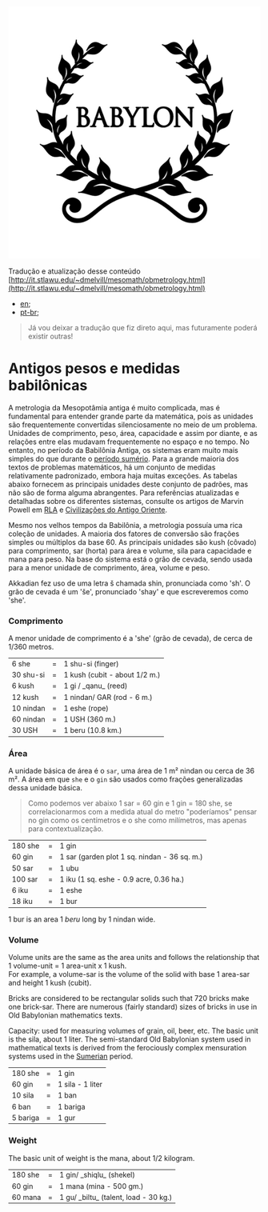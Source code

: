 ![babylon](./logo.jpeg)

Tradução e atualização desse conteúdo [http://it.stlawu.edu/~dmelvill/mesomath/obmetrology.html](http://it.stlawu.edu/~dmelvill/mesomath/obmetrology.html)

- [en](./en.md);
- [pt-br](./pt-br/md);

> Já vou deixar a tradução que fiz direto aqui, mas futuramente poderá existir outras!

# Antigos pesos e medidas babilônicas

A metrologia da Mesopotâmia antiga é muito complicada, mas é fundamental para entender grande parte da matemática, pois as unidades são frequentemente convertidas silenciosamente no meio de um problema. Unidades de comprimento, peso, área, capacidade e assim por diante, e as relações entre elas mudavam frequentemente no espaço e no tempo. No entanto, no período da Babilônia Antiga, os sistemas eram muito mais simples do que durante o [período sumério](http://it.stlawu.edu/~dmelvill/mesomath/sumerian.html). Para a grande maioria dos textos de problemas matemáticos, há um conjunto de medidas relativamente padronizado, embora haja muitas exceções. As tabelas abaixo fornecem as principais unidades deste conjunto de padrões, mas não são de forma alguma abrangentes. Para referências atualizadas e detalhadas sobre os diferentes sistemas, consulte os artigos de Marvin Powell em [RLA](http://it.stlawu.edu/~dmelvill/mesomath/erbiblio.html#Powell87) e [Civilizações do Antigo Oriente](http://it.stlawu.edu/~dmelvill/mesomath/erbiblio.html#Powell95).

Mesmo nos velhos tempos da Babilônia, a metrologia possuía uma rica coleção de unidades. A maioria dos fatores de conversão são frações simples ou múltiplos da base 60. As principais unidades são kush (côvado) para comprimento, sar (horta) para área e volume, sila para capacidade e mana para peso. Na base do sistema está o grão de cevada, sendo usada para a menor unidade de comprimento, área, volume e peso.

Akkadian fez uso de uma letra š chamada shin, pronunciada como 'sh'. O grão de cevada é um 'še', pronunciado 'shay' e que escreveremos como 'she'.

### Comprimento

A menor unidade de comprimento é a 'she' (grão de cevada), de cerca de 1/360 metros.

<table width="55%">

<tbody>

<tr>

<td>6 she</td>

<td>=</td>

<td>1 shu-si (finger)</td>

</tr>

<tr>

<td>30 shu-si</td>

<td>=</td>

<td>1 kush (cubit - about 1/2 m.)</td>

</tr>

<tr>

<td>6 kush</td>

<td>=</td>

<td>1 gi / _qanu_ (reed) </td>

</tr>

<tr>

<td>12 kush</td>

<td>=</td>

<td>1 nindan/ GAR (rod - 6 m.) </td>

</tr>

<tr>

<td>10 nindan</td>

<td>=</td>

<td>1 eshe (rope)</td>

</tr>

<tr>

<td>60 nindan</td>

<td>=</td>

<td>1 USH (360 m.) </td>

</tr>

<tr>

<td>30 USH</td>

<td>=</td>

<td>1 beru (10.8 km.)</td>

</tr>

</tbody>

</table>


### Área

A unidade básica de área é o `sar`, uma área de 1 m² nindan ou cerca de 36 m². A área em que `she` e o `gin` são usados como frações generalizadas dessa unidade básica.

> Como podemos ver abaixo 1 sar = 60 gin e 1 gin = 180 she, se correlacionarmos com a medida atual do metro "poderíamos" pensar no gin como os centímetros e o she como milímetros, mas apenas para contextualização.

<table width="60%">

<tbody>

<tr>

<td>180 she </td>

<td>=</td>

<td>1 gin</td>

</tr>

<tr>

<td>60 gin</td>

<td>=</td>

<td>1 sar (garden plot 1 sq. nindan - 36 sq. m.)</td>

</tr>

<tr>

<td>50 sar</td>

<td>=</td>

<td>1 ubu</td>

</tr>

<tr>

<td>100 sar</td>

<td>=</td>

<td>1 iku (1 sq. eshe - 0.9 acre, 0.36 ha.)</td>

</tr>

<tr>

<td>6 iku</td>

<td>=</td>

<td>1 eshe</td>

</tr>

<tr>

<td>18 iku</td>

<td>=</td>

<td>1 bur </td>

</tr>

</tbody>

</table>

1 bur is an area 1 _beru_ long by 1 nindan wide. 


### Volume

Volume units are the same as the area units and follows the relationship that  
1 volume-unit = 1 area-unit x 1 kush.  
For example, a volume-sar is the volume of the solid with base 1 area-sar and height 1 kush (cubit).

Bricks are considered to be rectangular solids such that 720 bricks make one brick-sar. There are numerous (fairly standard) sizes of bricks in use in Old Babylonian mathematics texts.

Capacity: used for measuring volumes of grain, oil, beer, etc. The basic unit is the sila, about 1 liter. The semi-standard Old Babylonian system used in mathematical texts is derived from the ferociously complex mensuration systems used in the [Sumerian](http://it.stlawu.edu/~dmelvill/mesomath/sumerian.html) period.

<table width="45%">

<tbody>

<tr>

<td>180 she</td>

<td>=</td>

<td>1 gin</td>

</tr>

<tr>

<td>60 gin</td>

<td>=</td>

<td>1 sila - 1 liter</td>

</tr>

<tr>

<td>10 sila</td>

<td>=</td>

<td>1 ban </td>

</tr>

<tr>

<td>6 ban</td>

<td>=</td>

<td>1 bariga </td>

</tr>

<tr>

<td>5 bariga</td>

<td>=</td>

<td>1 gur</td>

</tr>

</tbody>

</table>



### Weight

The basic unit of weight is the mana, about 1/2 kilogram.

<table width="55%">

<tbody>

<tr>

<td>180 she</td>

<td>=</td>

<td>1 gin/ _shiqlu_ (shekel)</td>

</tr>

<tr>

<td>60 gin</td>

<td>=</td>

<td>1 mana (mina - 500 gm.)</td>

</tr>

<tr>

<td>60 mana</td>

<td>=</td>

<td>1 gu/ _biltu_ (talent, load - 30 kg.)</td>

</tr>

</tbody>

</table>
